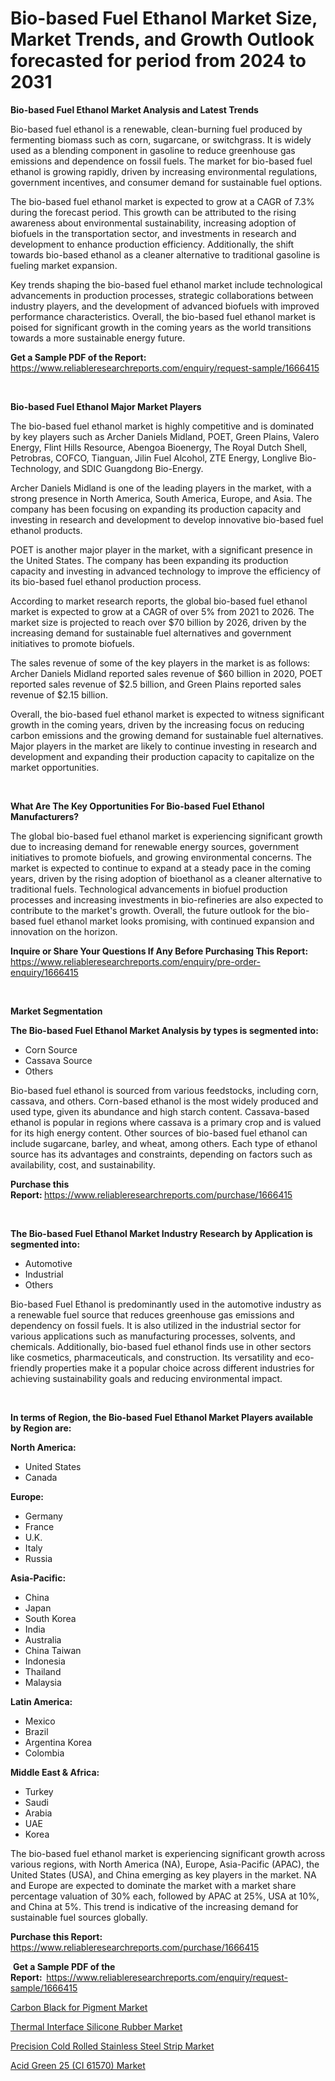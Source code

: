 <p><h1>Bio-based Fuel Ethanol Market Size, Market Trends, and Growth Outlook forecasted for period from 2024 to 2031</h1></p><p><strong>Bio-based Fuel Ethanol Market Analysis and Latest Trends</strong></p>
<p><p>Bio-based fuel ethanol is a renewable, clean-burning fuel produced by fermenting biomass such as corn, sugarcane, or switchgrass. It is widely used as a blending component in gasoline to reduce greenhouse gas emissions and dependence on fossil fuels. The market for bio-based fuel ethanol is growing rapidly, driven by increasing environmental regulations, government incentives, and consumer demand for sustainable fuel options.</p><p>The bio-based fuel ethanol market is expected to grow at a CAGR of 7.3% during the forecast period. This growth can be attributed to the rising awareness about environmental sustainability, increasing adoption of biofuels in the transportation sector, and investments in research and development to enhance production efficiency. Additionally, the shift towards bio-based ethanol as a cleaner alternative to traditional gasoline is fueling market expansion.</p><p>Key trends shaping the bio-based fuel ethanol market include technological advancements in production processes, strategic collaborations between industry players, and the development of advanced biofuels with improved performance characteristics. Overall, the bio-based fuel ethanol market is poised for significant growth in the coming years as the world transitions towards a more sustainable energy future.</p></p>
<p><strong>Get a Sample PDF of the Report:&nbsp;</strong> <a href="https://www.reliableresearchreports.com/enquiry/request-sample/1666415">https://www.reliableresearchreports.com/enquiry/request-sample/1666415</a></p>
<p>&nbsp;</p>
<p><strong>Bio-based Fuel Ethanol Major Market Players</strong></p>
<p><p>The bio-based fuel ethanol market is highly competitive and is dominated by key players such as Archer Daniels Midland, POET, Green Plains, Valero Energy, Flint Hills Resource, Abengoa Bioenergy, The Royal Dutch Shell, Petrobras, COFCO, Tianguan, Jilin Fuel Alcohol, ZTE Energy, Longlive Bio-Technology, and SDIC Guangdong Bio-Energy.</p><p>Archer Daniels Midland is one of the leading players in the market, with a strong presence in North America, South America, Europe, and Asia. The company has been focusing on expanding its production capacity and investing in research and development to develop innovative bio-based fuel ethanol products. </p><p>POET is another major player in the market, with a significant presence in the United States. The company has been expanding its production capacity and investing in advanced technology to improve the efficiency of its bio-based fuel ethanol production process.</p><p>According to market research reports, the global bio-based fuel ethanol market is expected to grow at a CAGR of over 5% from 2021 to 2026. The market size is projected to reach over $70 billion by 2026, driven by the increasing demand for sustainable fuel alternatives and government initiatives to promote biofuels.</p><p>The sales revenue of some of the key players in the market is as follows: Archer Daniels Midland reported sales revenue of $60 billion in 2020, POET reported sales revenue of $2.5 billion, and Green Plains reported sales revenue of $2.15 billion.</p><p>Overall, the bio-based fuel ethanol market is expected to witness significant growth in the coming years, driven by the increasing focus on reducing carbon emissions and the growing demand for sustainable fuel alternatives. Major players in the market are likely to continue investing in research and development and expanding their production capacity to capitalize on the market opportunities.</p></p>
<p>&nbsp;</p>
<p><strong>What Are The Key Opportunities For Bio-based Fuel Ethanol Manufacturers?</strong></p>
<p><p>The global bio-based fuel ethanol market is experiencing significant growth due to increasing demand for renewable energy sources, government initiatives to promote biofuels, and growing environmental concerns. The market is expected to continue to expand at a steady pace in the coming years, driven by the rising adoption of bioethanol as a cleaner alternative to traditional fuels. Technological advancements in biofuel production processes and increasing investments in bio-refineries are also expected to contribute to the market's growth. Overall, the future outlook for the bio-based fuel ethanol market looks promising, with continued expansion and innovation on the horizon.</p></p>
<p><strong>Inquire or Share Your Questions If Any Before Purchasing This Report:</strong> <a href="https://www.reliableresearchreports.com/enquiry/pre-order-enquiry/1666415">https://www.reliableresearchreports.com/enquiry/pre-order-enquiry/1666415</a></p>
<p>&nbsp;</p>
<p><strong>Market Segmentation</strong></p>
<p><strong>The Bio-based Fuel Ethanol Market Analysis by types is segmented into:</strong></p>
<p><ul><li>Corn Source</li><li>Cassava Source</li><li>Others</li></ul></p>
<p><p>Bio-based fuel ethanol is sourced from various feedstocks, including corn, cassava, and others. Corn-based ethanol is the most widely produced and used type, given its abundance and high starch content. Cassava-based ethanol is popular in regions where cassava is a primary crop and is valued for its high energy content. Other sources of bio-based fuel ethanol can include sugarcane, barley, and wheat, among others. Each type of ethanol source has its advantages and constraints, depending on factors such as availability, cost, and sustainability.</p></p>
<p><strong>Purchase this Report:&nbsp;</strong><a href="https://www.reliableresearchreports.com/purchase/1666415">https://www.reliableresearchreports.com/purchase/1666415</a></p>
<p>&nbsp;</p>
<p><strong>The Bio-based Fuel Ethanol Market Industry Research by Application is segmented into:</strong></p>
<p><ul><li>Automotive</li><li>Industrial</li><li>Others</li></ul></p>
<p><p>Bio-based Fuel Ethanol is predominantly used in the automotive industry as a renewable fuel source that reduces greenhouse gas emissions and dependency on fossil fuels. It is also utilized in the industrial sector for various applications such as manufacturing processes, solvents, and chemicals. Additionally, bio-based fuel ethanol finds use in other sectors like cosmetics, pharmaceuticals, and construction. Its versatility and eco-friendly properties make it a popular choice across different industries for achieving sustainability goals and reducing environmental impact.</p></p>
<p>&nbsp;</p>
<p><strong>In terms of Region, the Bio-based Fuel Ethanol Market Players available by Region are:</strong></p>
<p>
    <p> <strong> North America: </strong>
        <ul>
            <li>United States</li>
            <li>Canada</li>
        </ul>
        </p> 
    <p> <strong> Europe: </strong>
        <ul>
            <li>Germany</li>
            <li>France</li>
            <li>U.K.</li>
            <li>Italy</li>
            <li>Russia</li>
        </ul>
        </p> 
    <p> <strong> Asia-Pacific: </strong>
        <ul>
            <li>China</li>
            <li>Japan</li>
            <li>South Korea</li>
            <li>India</li>
            <li>Australia</li>
            <li>China Taiwan</li>
            <li>Indonesia</li>
            <li>Thailand</li>
            <li>Malaysia</li>
        </ul>
        </p> 
    <p> <strong> Latin America: </strong>
        <ul>
            <li>Mexico</li>
            <li>Brazil</li>
            <li>Argentina Korea</li>
            <li>Colombia</li>
        </ul>
        </p> 
    <p> <strong> Middle East & Africa: </strong>
        <ul>
            <li>Turkey</li>
            <li>Saudi</li>
            <li>Arabia</li>
            <li>UAE</li>
            <li>Korea</li>
        </ul>
    </p>
    </p>
<p><p>The bio-based fuel ethanol market is experiencing significant growth across various regions, with North America (NA), Europe, Asia-Pacific (APAC), the United States (USA), and China emerging as key players in the market. NA and Europe are expected to dominate the market with a market share percentage valuation of 30% each, followed by APAC at 25%, USA at 10%, and China at 5%. This trend is indicative of the increasing demand for sustainable fuel sources globally.</p></p>
<p><strong>Purchase this Report: </strong><a href="https://www.reliableresearchreports.com/purchase/1666415">https://www.reliableresearchreports.com/purchase/1666415</a></p>
<p>&nbsp;<strong>Get a Sample PDF of the Report:&nbsp;&nbsp;</strong><a href="https://www.reliableresearchreports.com/enquiry/request-sample/1666415">https://www.reliableresearchreports.com/enquiry/request-sample/1666415</a></p>
<p><strong></strong></p>
<p><p><a href="https://issuu.com/reportprime-2/docs/carbon-black-for-pigment-market-size-2030.pptx">Carbon Black for Pigment Market</a></p><p><a href="https://github.com/wwwkeltoum/Market-Research-Report-List-2/blob/main/thermal-interface-silicone-rubber-market.md">Thermal Interface Silicone Rubber Market</a></p><p><a href="https://github.com/gamblestampleyjenny50m5sl6/Market-Research-Report-List-1/blob/main/precision-cold-rolled-stainless-steel-strip-market.md">Precision Cold Rolled Stainless Steel Strip Market</a></p><p><a href="https://issuu.com/reportprime-2/docs/acid-green-25-ci-61570-market-size-2030.pptx">Acid Green 25 (CI 61570) Market</a></p></p>